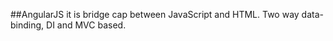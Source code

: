 
##AngularJS
  it is bridge cap between JavaScript and HTML. Two way data-binding, DI and MVC based.